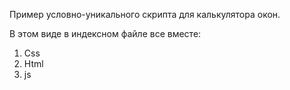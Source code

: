 
Пример условно-уникального скрипта для калькулятора окон.

В этом виде в индексном файле все вместе:
1. Css
2. Html
3. js
